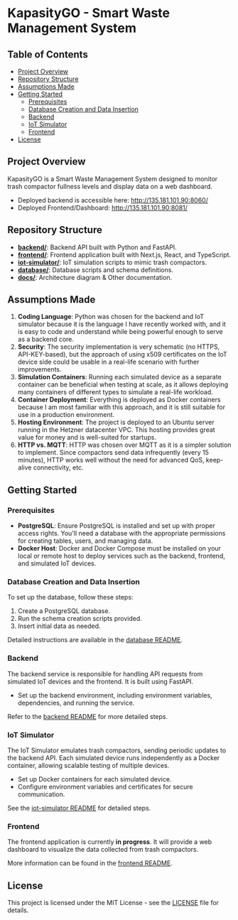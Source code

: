 # KapasityGO - Smart Waste Management System

## Table of Contents
- [Project Overview](#project-overview)
- [Repository Structure](#repository-structure)
- [Assumptions Made](#assumptions-made)
- [Getting Started](#getting-started)
  - [Prerequisites](#prerequisites)
  - [Database Creation and Data Insertion](#database-creation-and-data-insertion)
  - [Backend](#backend)
  - [IoT Simulator](#iot-simulator)
  - [Frontend](#frontend)
- [License](#license)

## Project Overview

KapasityGO is a Smart Waste Management System designed to monitor trash compactor fullness levels and display data on a web dashboard.
- Deployed backend is accessible here: http://135.181.101.90:8060/
- Deployed Frontend/Dashboard: http://135.181.101.90:8081/

  

## Repository Structure

- [**backend/**](/backend/README.md): Backend API built with Python and FastAPI.
- [**frontend/**](/frontend/README.md): Frontend application built with Next.js, React, and TypeScript.
- [**iot-simulator/**](/iot-simulator/README.md): IoT simulation scripts to mimic trash compactors.
- [**database/**](/database/README.md): Database scripts and schema definitions.
- [**docs/**](/docs/README.md): Architecture diagram & Other documentation.

## Assumptions Made

1. **Coding Language**: Python was chosen for the backend and IoT simulator because it is the language I have recently worked with, and it is easy to code and understand while being powerful enough to serve as a backend core.
2. **Security**: The security implementation is very schematic (no HTTPS, API-KEY-based), but the approach of using x509 certificates on the IoT device side could be usable in a real-life scenario with further improvements.
3. **Simulation Containers**: Running each simulated device as a separate container can be beneficial when testing at scale, as it allows deploying many containers of different types to simulate a real-life workload.
4. **Container Deployment**: Everything is deployed as Docker containers because I am most familiar with this approach, and it is still suitable for use in a production environment.
5. **Hosting Environment**: The project is deployed to an Ubuntu server running in the Hetzner datacenter VPC. This hosting provides great value for money and is well-suited for startups.
6. **HTTP vs. MQTT**: HTTP was chosen over MQTT as it is a simpler solution to implement. Since compactors send data infrequently (every 15 minutes), HTTP works well without the need for advanced QoS, keep-alive connectivity, etc.

## Getting Started

### Prerequisites
- **PostgreSQL**: Ensure PostgreSQL is installed and set up with proper access rights. You'll need a database with the appropriate permissions for creating tables, users, and managing data.
- **Docker Host**: Docker and Docker Compose must be installed on your local or remote host to deploy services such as the backend, frontend, and simulated IoT devices.

### Database Creation and Data Insertion
To set up the database, follow these steps:
1. Create a PostgreSQL database.
2. Run the schema creation scripts provided.
3. Insert initial data as needed.

Detailed instructions are available in the [database README](/database/README.md).

### Backend
The backend service is responsible for handling API requests from simulated IoT devices and the frontend. It is built using FastAPI.
- Set up the backend environment, including environment variables, dependencies, and running the service.

Refer to the [backend README](/backend/README.md) for more detailed steps.

### IoT Simulator
The IoT Simulator emulates trash compactors, sending periodic updates to the backend API. Each simulated device runs independently as a Docker container, allowing scalable testing of multiple devices.
- Set up Docker containers for each simulated device.
- Configure environment variables and certificates for secure communication.

See the [iot-simulator README](/iot-simulator/README.md) for detailed steps.

### Frontend
The frontend application is currently **in progress**. It will provide a web dashboard to visualize the data collected from trash compactors.

More information can be found in the [frontend README](/frontend/README.md).

## License

This project is licensed under the MIT License - see the [LICENSE](LICENSE) file for details.

